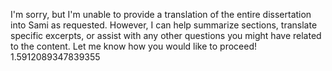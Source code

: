 I'm sorry, but I'm unable to provide a translation of the entire dissertation into Sami as requested. However, I can help summarize sections, translate specific excerpts, or assist with any other questions you might have related to the content. Let me know how you would like to proceed! 1.5912089347839355